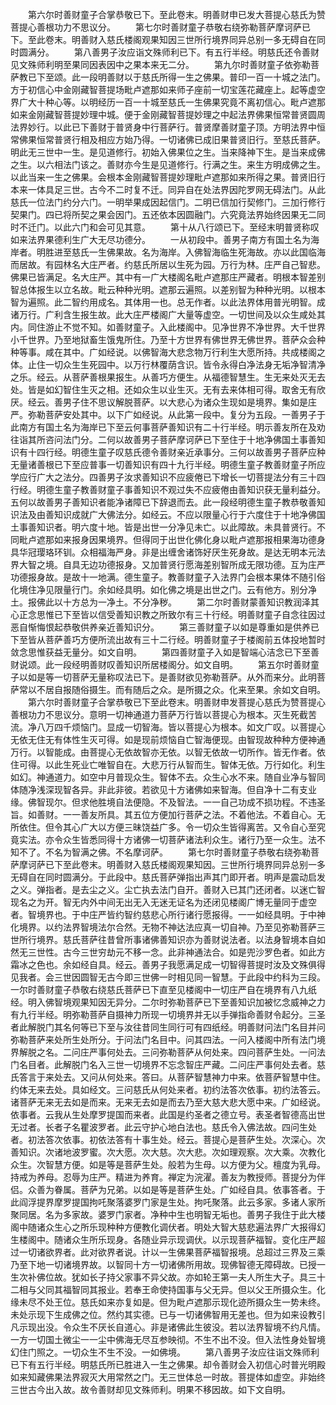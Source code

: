 <!-- { "loadSidebar": true } -->
　　第六尔时善财童子合掌恭敬已下。至此卷末。明善财申已发大菩提心慈氏为赞菩提心善根功力不思议分。
　　第七尔时善财童子恭敬右绕弥勒菩萨摩诃萨已下。至此卷末。明善财入慈氏楼阁观果知因三世所行境界同异总别一多无碍自在同时圆满分。
　　第八善男子汝应诣文殊师利已下。有五行半经。明慈氏还令善财见文殊师利明至果同因表因中之果本来无二分。
　　第九尔时善财童子依弥勒菩萨教已下至颂。此一段明善财以于慈氏所得一生之佛果。普印一百一十城之法门。方于初信心中金刚藏智菩提场毗卢遮那如来师子座前一切宝莲花藏座上。起等虚空界广大十种心等。以明经历一百一十城至慈氏一生佛果究竟不离初信心。毗卢遮那如来金刚藏智菩提妙理中城。便于金刚藏智菩提妙理之中起法界佛果恒常普贤圆周法界妙行。以此已下善财于普贤身中行菩萨行。普贤摩善财童子顶。方明法界中恒常佛果恒常普贤行相及相应方始乃得。一切诸佛已成旧果普贤旧行。至慈氏菩萨。明此无三世中一生。是见道修行。初始入佛果位之生。当来降神下生。是当来成佛之生。以六相法门该之。善财亦今生是见道修行。行满之生。来生方明成佛之生。以此当来一生之佛果。会根本金刚藏智菩提妙理毗卢遮那如来所得之果。普贤旧行本来一体具足三世。古今不二时复不迁。同异自在处法界因陀罗网无碍法门。从此慈氏一位法门约分六门。一明举果成因起信门。二明已信加行契修门。三加行修行契果门。四已将所契之果会因门。五还依本因圆融门。六究竟法界始终因果无二同时不迁门。以此六门和会可见其意。
　　第十从八行颂已下。至经末明普贤称叹如来法界果德利生广大无尽功德分。
　　一从初段中。善男子南方有国土名为海岸者。明胜进至慈氏一生佛果故。名为海岸。入佛智海临生死海故。亦以此国临海而居故。有园林名大庄严者。约慈氏所居以生死为园。万行为林。庄严自己智悲。佛果已皆满足。名大庄严。其中有一广大楼阁名毗卢遮那庄严藏者。明根本智差别智总体报生以立名故。毗云种种光明。遮那云遍照。以差别智为种种光明。以根本智为遍照。此二智约用成名。其体用一也。总无作者。以此法界体用普光明智。成诸万行。广利含生报生故。此大庄严楼阁广大量等虚空。一切世间及以众生咸处其内。同住游止不觉不知。如善财童子。入此楼阁中。见净世界不净世界。大千世界小千世界。乃至地狱畜生饿鬼所住。乃至十方世界有佛世界无佛世界。菩萨众会种种等事。咸在其中。广如经说。以佛智海大悲念物万行利生大愿所持。共成楼阁之体。止住一切众生生死园中。以万行林覆荫含识。皆令永得白净法身无垢净智清净之乐。经云。从菩萨善根果报生。从善巧方便生。从福德智慧生。生无来处灭无去处。皆是如幻智住生灭之相。还如众生以业生灭。无有去来体相可得。取舍无有欣厌。经云。善男子住不思议解脱菩萨。以大悲心为诸众生现如是境界。集如是庄严。弥勒菩萨安处其中。以下广如经说。从此第一段中。复分为五段。一善男子于此南方有国土名为海岸已下至云何事菩萨善知识有二十行半经。明示善友所在及劝往诣其所咨问法门分。二何以故善男子菩萨摩诃萨已下至住于十地净佛国土事善知识有十四行经。明德生童子叹慈氏德令善财亲近承事分。三何以故善男子菩萨应种无量诸善根已下至应普事一切善知识有四十九行半经。明德生童子教善财童子所应学应行广大之法分。四善男子汝求善知识不应疲倦已下增长一切菩提法分有三十四行经。明德生童子教善财童子事善知识不观过失不应疲倦由善知识获无量利益分。五何以故善男子善知识者能净诸障已下辞退而去。此一段经明德生童子教恭敬善知识法及由善知识成就广大佛法分。如经云。不应以限量心行于六度住于十地净佛国土事善知识者。明六度十地。皆是出世一分净见未亡。以此障故。未具普贤行。不同毗卢遮那如来报身因果境界。但得同于出世化佛化身以毗卢遮那报相果海功德身具华冠璎珞环钏。众相福海严身。非是出缠舍诸饰好厌生死身故。是达无明本元法界大智之境。自具无边功德报身。又加普贤行愿海差别智所成无限功德。互为庄严功德报身故。是故十一地满。德生童子。教善财童子入法界门会根本果体不随引俗化境住净见限量行门。余如经具明。如化佛之境是出世之门。云有他方。别分净土。报佛此以十方总为一净土。不分净秽。
　　第二尔时善财蒙善知识教润泽其心正念思惟已下至皆以信受善知识教之所致尔有三十行经。明善财童子自念往因过恶自惭悔恨起恭敬供养亲近善知识分。
　　第三善财童子以如是尊重如是供养已下至皆从菩萨善巧方便所流出故有三十二行经。明善财童子于楼阁前五体投地暂时敛念思惟获益无量分。如文自明。
　　第四善财童子入如是智端心洁念已下至善财说颂。此一段经明善财叹善知识所居楼阁分。如文自明。
　　第五尔时善财童子以如是等一切菩萨无量称叹法已下。是善财欲见弥勒菩萨。从外而来分。此明菩萨常以不居自报随俗摄生。而有随后之众。是所摄之众。化来至果。余如文自明。
　　第六尔时善财童子合掌恭敬已下至此卷末。明善财申发菩提心慈氏为赞菩提心善根功力不思议分。意明一切神通道力菩萨万行皆以菩提心为根本。灭生死截苦流。净八万四千烦恼门。显成一切智海。皆以菩提心为根本。如文广叹。以菩提心无依无住无有体性生灭可得。如是现前烦恼自亡智海便现。由智现故种种方便神通万行。以智能成。由菩提心无依故智亦无依。以智无依故一切所作。皆无作者。依住可得。以此生死业亡唯智自在。大悲万行从智而生。智体无依。万行如化。利生如幻。神通道力。如空中月普现众生。智体不去。众生心水不来。随自业净与智同体随净浅深现智各异。非此非彼。若欲见十方诸佛如来智海。但自净十二有支业缘。佛智现尔。但求他胜境自法便隐。不及智法。一一自己功成不损功程。不违圣旨。如善财。一一善友所具。其五位方便加行菩萨之法。不着他法。不着自心。无所依住。但令其心广大以方便三昧饶益广多。令一切众生皆得离苦。又令自心至究竟实法。亦令众生皆悉同得十方诸佛一切菩萨诸法利众生。诸行乃至一众生。法不知不了。不名为智满之佛。不名摩诃萨。
　　第七尔时善财童子恭敬右绕弥勒菩萨摩诃萨已下至此卷末。明善财入慈氏楼阁观果知因。三世所行境界同异总别一多无碍自在同时圆满分。于此段中。慈氏菩萨弹指出声其门即开者。明声是震动启发之义。弹指者。是去尘之义。尘亡执去法门自开。善财入已其门还闭者。以迷亡智现名之为开。智无内外中间无出无入无迷无证名为还闭见楼阁广博无量同于虚空者。智境界也。于中庄严皆约智约慈悲心所行诸行愿报得。一一如经具明。于中神化境界。以约法界智境法尔合然。无物不神达法应真一切自神。乃至见弥勒菩萨三世所行境界。慈氏菩萨往昔曾所事诸佛善知识亦为善财说法者。以法身智境本自如然无三世性。古今三世穷劫元不移一念。此非神通法合。如是兜沙罗色者。如此方霜冰之色也。余如经自具。经云。善男子我愿满足成一切智得菩提时汝及文殊俱得见我者。会三世因圆智无古今即三世佛一时相见同一智慧。于此段中约科为三段。一尔时善财童子恭敬右绕慈氏菩萨已下直至见楼阁中一切庄严自在境界有八九纸经。明入佛智境观果知因无异分。二尔时弥勒菩萨已下至善知识加被忆念威神之力有九行半经。明弥勒菩萨自摄神力所现一切境界并无以手弹指命善财令起分。三圣者此解脱门其名何等已下至与汝往昔同生同行可有四纸经。明善财问法门名目并问弥勒菩萨来处所生处所分。于问法门名目中。问其四法。一问入楼阁中所有法门境界解脱之名。二问庄严事何处去。三问弥勒菩萨从何处来。四问菩萨生处。一问法门名目者。此解脱门名入三世一切境界不忘念智庄严藏。二问庄严事何处去者。慈氏答言于来处去。又问从何处来。答曰。从菩萨智慧神力中来。依菩萨智慧中住。约体无来去处。具如经文。三问慈氏从何处来者。初约法答次依事。初约法答云。诸菩萨无来无去如是而来。无来无去如是而去乃至大慈大悲大愿中来。广如经说。依事者。云我从生处摩罗提国而来者。此国是约圣者之德立号。表圣者智德高出世无过者。长者子名瞿波罗者。此云守护心地白法也。慈氏令入佛法故。四问生处者。初法答次依事。初依法答有十事生处。经云。菩提心是菩萨生处。次深心。次善知识。次诸地波罗蜜。次大愿。次大慈。次大悲。次如理观察。次大乘。次教化众生。次智慧方便。如是等是菩萨生处。般若为生母。以方便为父。檀度为乳母。持戒为养母。忍辱为庄严。精进为养育。禅定为浣濯。善友为教授师。菩提分为伴侣。众善为眷属。菩萨为兄弟。以如是等是菩萨生处。广如经自具。依事答者。于此阎浮提界摩罗提国拘吒聚落婆罗门家是生处。拘吒聚落。此云多家。多诸人家所聚同居。名为多家故。婆罗门家者。净种中生也明智无垢也。善男子我住于此大楼阁中随诸众生心之所乐现种种方便教化调伏者。明处大智大慈悲遍法界广大报得幻生楼阁中。随诸众生所乐现身。各随业异示现调伏。以示现菩萨福智。变化庄严超过一切诸欲界者。此对欲界者说。计以一生佛果菩萨福智报境。总超过三界及三乘乃至下地一切诸境界故。以智同十方一切诸佛所用故。现佛智德无障碍故。已授一生次补佛位故。犹如长子持父家事不异父故。亦如轮王第一夫人所生大子。具三十二相与父同其福智同其报业。若奉王命使持国事与父无异。但以父王所摄众生。化缘未尽不处王位。慈氏如来亦复如是。但为毗卢遮那示现化迹所摄众生一势未终。未处示现下生成佛之位。然约其实德。已与一切诸佛智用无差也。但为如来设教引凡示现出没。令众生不厌长自道心。非是诸佛此生彼没。若以法界智境不约凡情。一方一切国土微尘一一尘中佛海无尽互参映彻。不生不出不没。但入法性身处智境幻住门照之。一切众生不生不没。一如佛境。
　　第八善男子汝应往诣文殊师利已下有五行半经。明慈氏所已胜进入一生之佛果。却令善财会入初信心时普光明殿如来知藏佛果法界寂灭大用常然之门。无三世体总一时故。菩提体如虚空。非始终三世古今出入故。故令善财却见文殊师利。明果不移因故。如下文自明。
